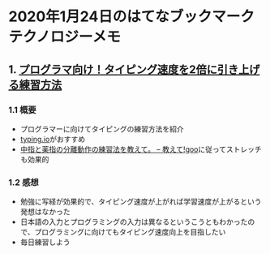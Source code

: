 # 2020年1月24日のはてなブックマークテクノロジーメモ

## 1. [プログラマ向け！タイピング速度を2倍に引き上げる練習方法](https://sitest.jp/blog/?p=2332)

### 1.1 概要

- プログラマーに向けてタイピングの練習方法を紹介
- [typing.io](https://typing.io/)がおすすめ
- [中指と薬指の分離動作の練習法を教えて。 – 教えて!goo](http://oshiete.goo.ne.jp/qa/3743662.html)に従ってストレッチも効果的

### 1.2 感想

- 勉強に写経が効果的で、タイピング速度が上がれば学習速度が上がるという発想はなかった
- 日本語の入力とプログラミングの入力は異なるというこうともわかったので、プログラミングに向けてもタイピング速度向上を目指したい
- 毎日練習しよう
